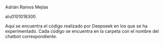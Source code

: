 Adrián Ramos Mejías 

alu0101018300

Aquí se encuentra el código realizado por Deepseek en los que se ha experimentado. Cada código se encuentra en la carpeta con el nombre del chatbot correspondiente.
